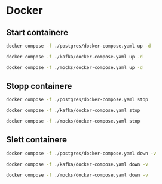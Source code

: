 # Docker

## Start containere
```bash
docker compose -f ./postgres/docker-compose.yaml up -d
```
```bash
docker compose -f ./kafka/docker-compose.yaml up -d
```
```bash
docker compose -f ./mocks/docker-compose.yaml up -d
```

## Stopp containere
```bash
docker compose -f ./postgres/docker-compose.yaml stop
```
```bash
docker compose -f ./kafka/docker-compose.yaml stop
```
```bash
docker compose -f ./mocks/docker-compose.yaml stop
```

## Slett containere
```bash
docker compose -f ./postgres/docker-compose.yaml down -v
```
```bash
docker compose -f ./kafka/docker-compose.yaml down -v
```
```bash
docker compose -f ./mocks/docker-compose.yaml down -v
```
